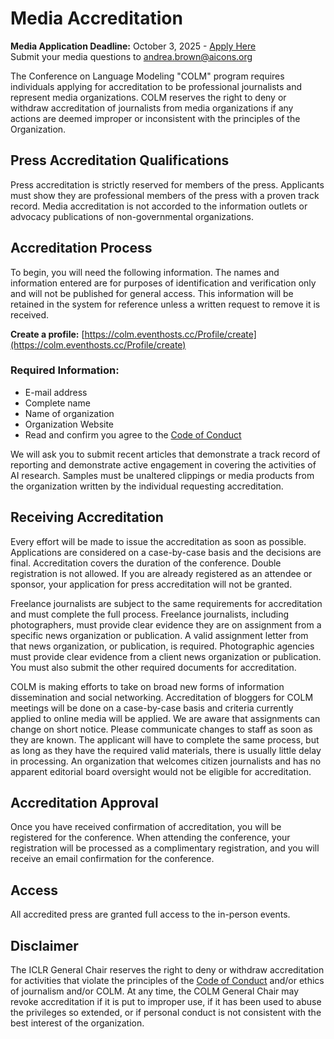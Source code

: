# Media Accreditation

<div class="alert alert-info" role="alert">
<strong>Media Application Deadline:</strong> October 3, 2025 - <a href="https://colm.eventhosts.cc/Profile/create" class="alert-link">Apply Here</a>
</div>

<div class="alert alert-secondary" role="alert">
Submit your media questions to <a href="mailto:andrea.brown@aicons.org" class="alert-link">andrea.brown@aicons.org</a>
</div>

The Conference on Language Modeling "COLM" program requires individuals applying for accreditation to be professional journalists and represent media organizations. COLM reserves the right to deny or withdraw accreditation of journalists from media organizations if any actions are deemed improper or inconsistent with the principles of the Organization.

## Press Accreditation Qualifications

Press accreditation is strictly reserved for members of the press. Applicants must show they are professional members of the press with a proven track record. Media accreditation is not accorded to the information outlets or advocacy publications of non-governmental organizations.

## Accreditation Process

To begin, you will need the following information. The names and information entered are for purposes of identification and verification only and will not be published for general access. This information will be retained in the system for reference unless a written request to remove it is received.

**Create a profile:** [https://colm.eventhosts.cc/Profile/create](https://colm.eventhosts.cc/Profile/create)

### Required Information:

- E-mail address
- Complete name
- Name of organization
- Organization Website
- Read and confirm you agree to the [Code of Conduct](/CoC.html)

We will ask you to submit recent articles that demonstrate a track record of reporting and demonstrate active engagement in covering the activities of AI research. Samples must be unaltered clippings or media products from the organization written by the individual requesting accreditation.

## Receiving Accreditation

Every effort will be made to issue the accreditation as soon as possible. Applications are considered on a case-by-case basis and the decisions are final. Accreditation covers the duration of the conference. Double registration is not allowed. If you are already registered as an attendee or sponsor, your application for press accreditation will not be granted.

Freelance journalists are subject to the same requirements for accreditation and must complete the full process. Freelance journalists, including photographers, must provide clear evidence they are on assignment from a specific news organization or publication. A valid assignment letter from that news organization, or publication, is required. Photographic agencies must provide clear evidence from a client news organization or publication. You must also submit the other required documents for accreditation.

COLM is making efforts to take on broad new forms of information dissemination and social networking. Accreditation of bloggers for COLM meetings will be done on a case-by-case basis and criteria currently applied to online media will be applied. We are aware that assignments can change on short notice. Please communicate changes to staff as soon as they are known. The applicant will have to complete the same process, but as long as they have the required valid materials, there is usually little delay in processing. An organization that welcomes citizen journalists and has no apparent editorial board oversight would not be eligible for accreditation.

## Accreditation Approval

Once you have received confirmation of accreditation, you will be registered for the conference. When attending the conference, your registration will be processed as a complimentary registration, and you will receive an email confirmation for the conference.

## Access

All accredited press are granted full access to the in-person events.

## Disclaimer

The ICLR General Chair reserves the right to deny or withdraw accreditation for activities that violate the principles of the [Code of Conduct](/CoC.html) and/or ethics of journalism and/or COLM. At any time, the COLM General Chair may revoke accreditation if it is put to improper use, if it has been used to abuse the privileges so extended, or if personal conduct is not consistent with the best interest of the organization.
